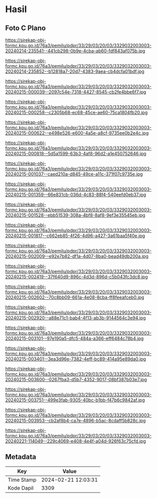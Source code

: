 # Hasil

## Foto C Plano

https://sirekap-obj-formc.kpu.go.id/76a3/pemilu/pdpr/33/29/03/20/03/3329032003003-20240214-235541--441cb298-0b9e-4cba-ab60-fdf843af075b.jpg

https://sirekap-obj-formc.kpu.go.id/76a3/pemilu/pdpr/33/29/03/20/03/3329032003003-20240214-235852--b12818a7-20d7-4383-9aea-cb4dcfa01bdf.jpg

https://sirekap-obj-formc.kpu.go.id/76a3/pemilu/pdpr/33/29/03/20/03/3329032003003-20240215-000039--2097c54e-7318-4427-8545-cb2fe4bbe6f7.jpg

https://sirekap-obj-formc.kpu.go.id/76a3/pemilu/pdpr/33/29/03/20/03/3329032003003-20240215-000258--c2305b68-ec68-45ce-ae60-75ca1804fb20.jpg

https://sirekap-obj-formc.kpu.go.id/76a3/pemilu/pdpr/33/29/03/20/03/3329032003003-20240215-000622--e498e526-e600-4a5e-a8cf-9735ee0b2e4c.jpg

https://sirekap-obj-formc.kpu.go.id/76a3/pemilu/pdpr/33/29/03/20/03/3329032003003-20240215-000818--5d5a1599-63b3-4af8-96d2-a1e450752646.jpg

https://sirekap-obj-formc.kpu.go.id/76a3/pemilu/pdpr/33/29/03/20/03/3329032003003-20240215-001037--caed210a-d845-49ce-a11c-371f07c9735e.jpg

https://sirekap-obj-formc.kpu.go.id/76a3/pemilu/pdpr/33/29/03/20/03/3329032003003-20240215-001359--66e831cb-036d-4c83-88f4-540eefd0eb37.jpg

https://sirekap-obj-formc.kpu.go.id/76a3/pemilu/pdpr/33/29/03/20/03/3329032003003-20240215-001528--ebb51539-308a-4bf8-8af8-9ef3e35545eb.jpg

https://sirekap-obj-formc.kpu.go.id/76a3/pemilu/pdpr/33/29/03/20/03/3329032003003-20240215-001817--c662eb85-4f26-4d96-a427-3a61baa5f40e.jpg

https://sirekap-obj-formc.kpu.go.id/76a3/pemilu/pdpr/33/29/03/20/03/3329032003003-20240215-002009--e92e7b82-df1a-4d07-8ba0-bead49db200a.jpg

https://sirekap-obj-formc.kpu.go.id/76a3/pemilu/pdpr/33/29/03/20/03/3329032003003-20240215-002419--37f640d9-896c-4d3d-896d-c5b043fc3dc8.jpg

https://sirekap-obj-formc.kpu.go.id/76a3/pemilu/pdpr/33/29/03/20/03/3329032003003-20240215-002602--70c8bb09-661a-4e08-8cba-ff8feeafceb0.jpg

https://sirekap-obj-formc.kpu.go.id/76a3/pemilu/pdpr/33/29/03/20/03/3329032003003-20240215-002920--a88e71c1-bab4-4f13-ab3b-9144564c3e94.jpg

https://sirekap-obj-formc.kpu.go.id/76a3/pemilu/pdpr/33/29/03/20/03/3329032003003-20240215-003101--97e190a5-dfc5-484a-a366-eff6484c78b4.jpg

https://sirekap-obj-formc.kpu.go.id/76a3/pemilu/pdpr/33/29/03/20/03/3329032003003-20240215-003401--3ea3d96e-7382-4eff-bc89-414a95e89da0.jpg

https://sirekap-obj-formc.kpu.go.id/76a3/pemilu/pdpr/33/29/03/20/03/3329032003003-20240215-003600--0267fba3-d5b7-4352-9017-08bf387b03e7.jpg

https://sirekap-obj-formc.kpu.go.id/76a3/pemilu/pdpr/33/29/03/20/03/3329032003003-20240215-003751--499e3fab-9305-40bc-b1bb-f47b6c9842af.jpg

https://sirekap-obj-formc.kpu.go.id/76a3/pemilu/pdpr/33/29/03/20/03/3329032003003-20240215-003953--cb2af8b4-ca7e-4896-b5ac-8cdaff5b828c.jpg

https://sirekap-obj-formc.kpu.go.id/76a3/pemilu/pdpr/33/29/03/20/03/3329032003003-20240221-114049--229c4069-e408-4e4f-a04d-926f63c75cfd.jpg


## Metadata

| Key        | Value               |
| ---------- | ------------------- |
| Time Stamp | 2024-02-21 12:03:31 |
| Kode Dapil | 3309                |



